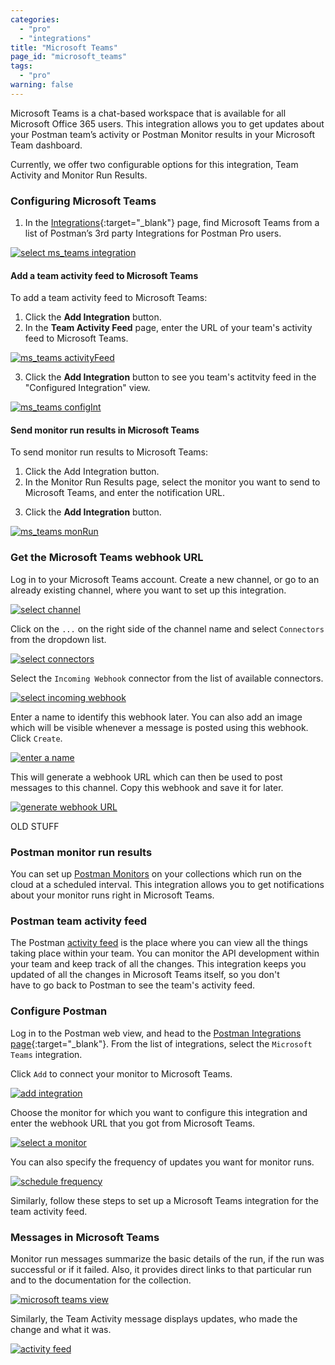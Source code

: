 ```yaml
---
categories:
  - "pro"
  - "integrations"
title: "Microsoft Teams"
page_id: "microsoft_teams"
tags: 
  - "pro"
warning: false
---
```


Microsoft Teams is a chat-based workspace that is available for all Microsoft Office 365 users. This integration allows you to get updates about your Postman team’s activity or Postman Monitor results in your Microsoft Team dashboard.

Currently, we offer two configurable options for this integration, Team Activity and Monitor Run Results.

### Configuring Microsoft Teams


1. In the [Integrations](https://app.getpostman.com/dashboard/integrations){:target="_blank"} page, find Microsoft Teams from a list of Postman’s 3rd party Integrations for Postman Pro users.

[![select ms_teams integration](https://s3.amazonaws.com/postman-static-getpostman-com/postman-docs/integrations-msTeam.png)](https://s3.amazonaws.com/postman-static-getpostman-com/postman-docs/integrations-msTeam.png)


#### Add a team activity feed to Microsoft Teams
To add a team activity feed to Microsoft Teams:

1. Click the **Add Integration** button.
2. In the **Team Activity Feed** page, enter the URL of your team's activity feed to Microsoft Teams.

[![ms_teams activityFeed](https://s3.amazonaws.com/postman-static-getpostman-com/postman-docs/integration-msTeam-teamactivityfeed.png)](https://s3.amazonaws.com/postman-static-getpostman-com/postman-docs/integration-msTeam-teamactivityfeed.png)
<ol start="3">
  <li>Click the <b>Add Integration</b> button to see you team's actitvity feed in the "Configured Integration" view.</li>
</ol>

[![ms_teams configInt](https://s3.amazonaws.com/postman-static-getpostman-com/postman-docs/integration-msTeams-confIntegration.png)](https://s3.amazonaws.com/postman-static-getpostman-com/postman-docs/integration-msTeams-confIntegration.png)

#### Send monitor run results in Microsoft Teams

To send monitor run results to Microsoft Teams:

1. Click the Add Integration button.
2. In the Monitor Run Results page, select the monitor you want to send to Microsoft Teams, and enter the notification URL.
<ol start="3">
  <li>Click the <b>Add Integration</b> button.</li>
</ol>

[![ms_teams monRun](https://s3.amazonaws.com/postman-static-getpostman-com/postman-docs/integration-msTeams-monRun.png)](https://s3.amazonaws.com/postman-static-getpostman-com/postman-docs/integration-msTeams-monRun.png)



### Get the Microsoft Teams webhook URL

Log in to your Microsoft Teams account. Create a new channel, or go to an already existing channel, where you want to set up this integration.

[![select channel](https://s3.amazonaws.com/postman-static-getpostman-com/postman-docs/59031183.png)](https://s3.amazonaws.com/postman-static-getpostman-com/postman-docs/59031183.png)

Click on the `...` on the right side of the channel name and select `Connectors` from the dropdown list.

[![select connectors](https://s3.amazonaws.com/postman-static-getpostman-com/postman-docs/59031299.png)](https://s3.amazonaws.com/postman-static-getpostman-com/postman-docs/59031299.png)

Select the `Incoming Webhook` connector from the list of available connectors.

[![select incoming webhook](https://s3.amazonaws.com/postman-static-getpostman-com/postman-docs/59031428.png)](https://s3.amazonaws.com/postman-static-getpostman-com/postman-docs/59031428.png)

Enter a name to identify this webhook later. You can also add an image which will be visible whenever a message is posted using this webhook. Click `Create`.

[![enter a name](https://s3.amazonaws.com/postman-static-getpostman-com/postman-docs/59031665.png)](https://s3.amazonaws.com/postman-static-getpostman-com/postman-docs/59031665.png)

This will generate a webhook URL which can then be used to post messages to this channel. Copy this webhook and save it for later.

[![generate webhook URL](https://s3.amazonaws.com/postman-static-getpostman-com/postman-docs/59032020.png)](https://s3.amazonaws.com/postman-static-getpostman-com/postman-docs/59032020.png)















OLD STUFF

### Postman monitor run results

You can set up [Postman Monitors](/docs/postman/monitors/intro_monitors) on your collections which run on the cloud at a scheduled interval. This integration allows you to get notifications about your monitor runs right in Microsoft Teams.

### Postman team activity feed

The Postman [activity feed](/docs/postman/team_library/activity_feed_and_restoring_collections) is the place where you can view all the things taking place within your team. You can monitor the API development within your team and keep track of all the changes. This integration keeps you updated of all the changes in Microsoft Teams itself, so you don't have to go back to Postman to see the team's activity feed.




### Configure Postman

Log in to the Postman web view, and head to the [Postman Integrations page](https://app.getpostman.com/dashboard/integrations){:target="_blank"}. From the list of integrations, select the `Microsoft Teams` integration.

Click `Add` to connect your monitor to Microsoft Teams.

[![add integration](https://s3.amazonaws.com/postman-static-getpostman-com/postman-docs/58892023.png)](https://s3.amazonaws.com/postman-static-getpostman-com/postman-docs/58892023.png)

Choose the monitor for which you want to configure this integration and enter the webhook URL that you got from Microsoft Teams.

[![select a monitor](https://s3.amazonaws.com/postman-static-getpostman-com/postman-docs/59032657.png)](https://s3.amazonaws.com/postman-static-getpostman-com/postman-docs/59032657.png)

You can also specify the frequency of updates you want for monitor runs.

[![schedule frequency](https://s3.amazonaws.com/postman-static-getpostman-com/postman-docs/59033130.png)](https://s3.amazonaws.com/postman-static-getpostman-com/postman-docs/59033130.png)

Similarly, follow these steps to set up a Microsoft Teams integration for the team activity feed.

### Messages in Microsoft Teams

Monitor run messages summarize the basic details of the run, if the run was successful or if it failed. Also, it provides direct links to that particular run and to the documentation for the collection.

[![microsoft teams view](https://s3.amazonaws.com/postman-static-getpostman-com/postman-docs/59034537.png)](https://s3.amazonaws.com/postman-static-getpostman-com/postman-docs/59034537.png)

Similarly, the Team Activity message displays updates, who made the change and what it was.  

[![activity feed](https://s3.amazonaws.com/postman-static-getpostman-com/postman-docs/59034618.png)](https://s3.amazonaws.com/postman-static-getpostman-com/postman-docs/59034618.png)
